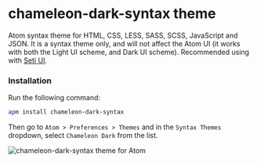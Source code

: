 # chameleon-dark-syntax theme

Atom syntax theme for HTML, CSS, LESS, SASS, SCSS, JavaScript and JSON. It is a syntax theme only, and will not affect the Atom UI (it works with both the Light UI scheme, and Dark UI scheme). Recommended using with <a href="https://github.com/jesseweed/seti-ui">Seti UI</a>.

### Installation

Run the following command:

```sh
apm install chameleon-dark-syntax
```

Then go to `Atom > Preferences > Themes` and in the `Syntax Themes` dropdown, select `Chameleon Dark` from the list.

![chameleon-dark-syntax theme for Atom](http://i.imgur.com/cTYmwsL.jpg)
